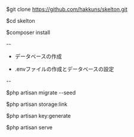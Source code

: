 $git clone https://github.com/hakkuns/skelton.git

$cd skelton

$composer install

--

- データベースの作成

- .envファイルの作成とデータベースの設定

--

$php artisan migrate --seed

$php artisan storage:link

$php artisan key:generate

$php artisan serve




